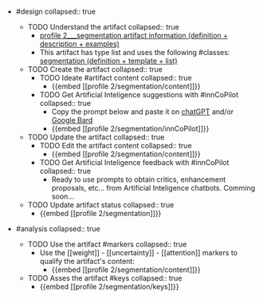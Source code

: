 
- #design
   collapsed:: true
  - TODO Understand the artifact
    collapsed:: true
    - [profile 2___segmentation artifact information (definition + description + examples)](https://go.innbok.com/#/page/innBoK%2Fprofile-%28id%29%2Fsegmentation%2Finfo)
    - This artifact has type list and uses the following #classes: [segmentation (definition + template + list)](https://go.innbok.com/#/page/innBoK%2Fclass%2Fsegmentation)
  - TODO Create the artifact
     collapsed:: true
    - TODO Ideate #artifact content
      collapsed:: true
      - {{embed [[profile 2/segmentation/content]]}}
    - TODO Get Artificial Inteligence suggestions with #innCoPilot
      collapsed:: true
      - Copy the prompt below and paste it on [chatGPT](https://chat.openai.com) and/or [Google Bard](https://bard.google.com/chat)
      - {{embed [[profile 2/segmentation/innCoPilot]]}}
  - TODO Update the artifact
    collapsed:: true
    - TODO Edit the artifact content
     collapsed:: true
      - {{embed [[profile 2/segmentation/content]]}}
    - TODO Get Artificial Inteligence feedback with #innCoPilot
      collapsed:: true
      - Ready to use prompts to obtain critics, enhancement proposals, etc... from Artificial Inteligence chatbots. Comming soon...
  - TODO Update artifact status
    collapsed:: true
    - {{embed [[profile 2/segmentation]]}}


- #analysis
  collapsed:: true
  - TODO Use the artifact #markers
    collapsed:: true
    - Use the [[weight]] - [[uncertainty]] - [[attention]] markers to qualify the artifact's content:
      - {{embed [[profile 2/segmentation/content]]}}
  - TODO Asses the artifact #keys
    collapsed:: true
    - {{embed [[profile 2/segmentation/keys]]}}



